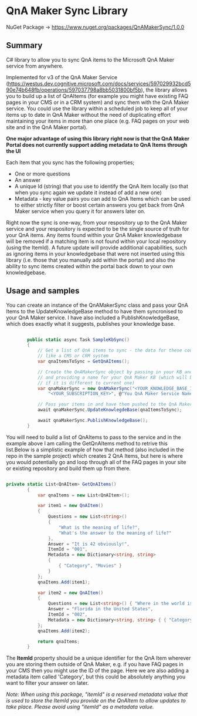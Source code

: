# QnA Maker Sync Library

NuGet Package -> <https://www.nuget.org/packages/QnAMakerSync/1.0.0>

## Summary

C# library to allow you to sync QnA items to the Microsoft QnA Maker service from anywhere.

Implemented for v3 of the QnA Maker Service (https://westus.dev.cognitive.microsoft.com/docs/services/597029932bcd590e74b648fb/operations/597037798a8bb5031800bf5b), the library allows you to build up a list of QnAItems (for example you might have existing FAQ pages in your CMS or in a CRM system) and sync them with the QnA Maker service.  You could use the library within a scheduled job to keep all of your items up to date in QnA Maker without the need of duplicating effort maintaining your items in more than one place (e.g. FAQ pages on your web site and in the QnA Maker portal).

**One major advantage of using this library right now is that the QnA Maker Portal does not currently support adding metadata to QnA Items through the UI**

Each item that you sync has the following properties;

* One or more questions
* An answer
* A unique Id (string) that you use to identify the QnA Item locally (so that when you sync again we update it instead of add a new one)
* Metadata - key value pairs you can add to QnA Items which can be used to either strictly filter or boost certain answers you get back from QnA Maker service when you query it for answers later on.

Right now the sync is one-way, from your respository up to the QnA Maker service and your respository is expected to be the single source of truth for your QnA items. Any items found within your QnA Maker knowledgebase will be removed if a matching item is not found within your local repository (using the ItemId). A future update will provide additional capabilities, such as ignoring items in your knowledgebase that were not inserted using this library (i.e. those that you manually add within the portal) and also the ability to sync items created within the portal back down to your own knowledgebase.

## Usage and samples 

You can create an instance of the QnAMakerSync class and pass your QnA Items to the UpdateKnowledgeBase method to have them syncronised to your QnA Maker service.  I have also included a PublishKnowledgeBase, which does exactly what it suggests, publishes your knowledge base.

```cs

        public static async Task SampleKbSync()
        {
            // Get a list of QnA items to sync - the data for these could be stored anywhere
            // like a CMS or CRM system
            var qnaItemsToSync = GetQnAItems();

            // Create the QnAMakerSync object by passing in your KB and Subscription Id
            // and providing a name for your QnA Maker KB (which will be updated 
            // if it is different to current one)
            var qnaMakerSync = new QnAMakerSync("<YOUR_KNOWLEDGE_BASE_ID>",
                "<YOUR_SUBSCRIPTION_KEY>", @"You QnA Maker Service Name");

            // Pass your items in and have them pushed to the QnA Maker service
            await qnaMakerSync.UpdateKnowlegdeBase(qnaItemsToSync);

            await qnaMakerSync.PublishKnowledgeBase();
        }

```

You will need to build a list of QnAItems to pass to the service and in the example above I am calling the GetQnAItems method to retrive this list.Below is a simplistic example of how that method (also included in the repo in the sample project) which creates 2 QnA Items, but here is where you would potentially go and loop through all of the FAQ pages in your site or existing repository and build them up from there.  

```cs

private static List<QnAItem> GetQnAItems()
        {
            var qnaItems = new List<QnAItem>();

            var item1 = new QnAItem()
            {
                Questions = new List<string>()
                {
                    "What is the meaning of life?",
                    "What's the answer to the meaning of life?"
                },
                Answer = "It is 42 obviously!",
                ItemId = "001",
                Metadata = new Dictionary<string, string>
                {
                    { "Category", "Movies" }
                }
            };
            qnaItems.Add(item1);

            var item2 = new QnAItem()
            {
                Questions = new List<string>() { "Where in the world is Walt Disney World?" },
                Answer = "Florida in the United States",
                ItemId = "002",
                Metadata = new Dictionary<string, string> { { "Category", "Travel" } }
            };
            qnaItems.Add(item2);

            return qnaItems;
        }

```

The **ItemId** property should be a unique identifier for the QnA Item wherever you are storing them outside of QnA Maker, e.g. if you have FAQ pages in your CMS then you might use the ID of the page. Here we are also adding a metadata item called 'Category', but this could be absolutely anything you want to filter your answer on later.

*Note: When using this package, "itemId" is a reserved metadata value that is used to store the ItemId you provide on the QnAItem to allow updates to take place. Please avoid using  "itemId" as a metadata value.*